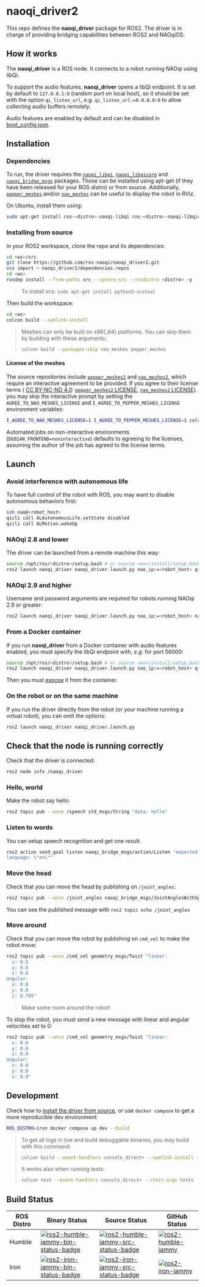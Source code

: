 # naoqi_driver2

This repo defines the __naoqi_driver__ package for ROS2. The driver is in charge of providing bridging capabilities between ROS2 and NAOqiOS.


## How it works

The __naoqi_driver__ is a ROS node.
It connects to a robot running NAOqi using libQi.

To support the audio features, __naoqi_driver__ opens a libQi endpoint.
It is set by default to `127.0.0.1:0` (random port on local host),
so it should be set with the option `qi_listen_url`,
*e.g.* `qi_listen_url:=0.0.0.0:0` to allow collecting audio buffers remotely.

Audio features are enabled by default and can be disabled in
[boot_config.json](src/naoqi_driver2/share/boot_config.json).


## Installation

### Dependencies

To run, the driver requires the [`naoqi_libqi`](https://github.com/ros-naoqi/libqi),
[`naoqi_libqicore`](https://github.com/ros-naoqi/libqicore)
and [`naoqi_bridge_msgs`](https://github.com/ros-naoqi/naoqi_bridge_msgs2) packages.
Those can be installed using apt-get (if they have been released for your ROS distro) or from source.
Additionally, [`pepper_meshes`](https://github.com/ros-naoqi/pepper_meshes2)
and/or [`nao_meshes`](https://github.com/ros-naoqi/nao_meshes2) can be useful to display the robot in RViz.

On Ubuntu, install them using:

```sh
sudo apt-get install ros-<distro>-naoqi-libqi ros-<distro>-naoqi-libqicore ros-<distro>-naoqi-bridge-msgs ros-<distro>-pepper-meshes ros-<distro>-nao-meshes
```

### Installing from source

In your ROS2 workspace, clone the repo and its dependencies:

```sh
cd <ws>/src
git clone https://github.com/ros-naoqi/naoqi_driver2.git
vcs import < naoqi_driver2/dependencies.repos
cd <ws>
rosdep install --from-paths src --ignore-src --rosdistro <distro> -y
```

> To install vcs: `sudo apt-get install python3-vcstool`

Then build the workspace:

```sh
cd <ws>
colcon build --symlink-install
```

> Meshes can only be built on x86(_64) platforms.
> You can skip them by building with these arguments:
>
> ```sh
> colcon build --packages-skip nao_meshes pepper_meshes
> ```

#### License of the meshes

The source repositories include
[`pepper_meshes2`](https://github.com/ros-naoqi/pepper_meshes2)
and [`nao_meshes2`](https://github.com/ros-naoqi/nao_meshes2),
which require an interactive agreement to be provided.
If you agree to their license terms (
[CC BY-NC-ND 4.0](https://creativecommons.org/licenses/by-nc-nd/4.0/legalcode.en):
[`pepper_meshes2` LICENSE](https://github.com/ros-naoqi/pepper_meshes/blob/master/LICENSE),
[`nao_meshes2` LICENSE](https://github.com/ros-naoqi/nao_meshes/blob/master/LICENSE)).
you may skip the interactive prompt by setting
the `AGREE_TO_NAO_MESHES_LICENSE` and `I_AGREE_TO_PEPPER_MESHES_LICENSE` environment variables:

```sh
I_AGREE_TO_NAO_MESHES_LICENSE=1 I_AGREE_TO_PEPPER_MESHES_LICENSE=1 colcon build --symlink-install
```

Automated jobs on non-interactive environments
(`DEBIAN_FRONTEND=noninteractive`)
defaults to agreeing to the licenses,
assuming the author of the job has agreed to the license terms.


## Launch

### Avoid interference with autonomous life

To have full control of the robot with ROS,
you may want to disable autonomous behaviors first:

```sh
ssh nao@<robot_host>
qicli call ALAutonomousLife.setState disabled
qicli call ALMotion.wakeUp
```


### NAOqi 2.8 and lower

The driver can be launched from a remote machine this way:

```sh
source /opt/ros/<distro>/setup.bash # or source <ws>/install/setup.bash if built from source
ros2 launch naoqi_driver naoqi_driver.launch.py nao_ip:=<robot_host> qi_listen_url:=0.0.0.0:0
```


### NAOqi 2.9 and higher

Username and password arguments are required
for robots running NAOqi 2.9 or greater:

```sh
ros2 launch naoqi_driver naoqi_driver.launch.py nao_ip:=<robot_host> nao_username:=nao nao_password:=<robot_password> qi_listen_url:=0.0.0.0:0
```


### From a Docker container

If you run __naoqi_driver__ from a Docker container with audio features enabled,
you must specify the libQi endpoint with, *e.g.* for port 56000:

```sh
source /opt/ros/<distro>/setup.bash # or source <ws>/install/setup.bash if built from source
ros2 launch naoqi_driver naoqi_driver.launch.py nao_ip:=<robot_host> qi_listen_url:=0.0.0.0:56000
```

Then you must [expose](https://docs.docker.com/engine/reference/commandline/run/#publish) it from the container.


### On the robot or on the same machine

If you run the driver directly from the robot (or your machine running a virtual robot),
you can omit the options:

```sh
ros2 launch naoqi_driver naoqi_driver.launch.py
```

## Check that the node is running correctly

Check that the driver is connected:

```sh
ros2 node info /naoqi_driver
```

### Hello, world

Make the robot say hello:

```sh
ros2 topic pub --once /speech std_msgs/String "data: hello"
```

### Listen to words

You can setup speech recognition and get one result.

```sh
ros2 action send_goal listen naoqi_bridge_msgs/action/Listen "expected: [\"hello\"]
language: \"en\""
```

### Move the head

Check that you can move the head by publishing on `/joint_angles`:

```sh
ros2 topic pub --once /joint_angles naoqi_bridge_msgs/JointAnglesWithSpeed "{header: {stamp: now, frame_id: ''}, joint_names: ['HeadYaw', 'HeadPitch'], joint_angles: [0.5,0.1], speed: 0.1, relative: 0}"
```

You can see the published message with `ros2 topic echo /joint_angles`

### Move around

Check that you can move the robot by publishing on `cmd_vel` to make the robot move:

```sh
ros2 topic pub --once /cmd_vel geometry_msgs/Twist "linear:
  x: 0.5
  y: 0.0
  z: 0.0
angular:
  x: 0.0
  y: 0.0
  z: 0.785"
```

> Make some room around the robot!

To stop the robot, you must send a new message with linear and angular velocities set to 0:

```sh
ros2 topic pub --once /cmd_vel geometry_msgs/Twist "linear:
  x: 0.0
  y: 0.0
  z: 0.0
angular:
  x: 0.0
  y: 0.0
  z: 0.0"
```


## Development

Check how to [install the driver from source](#installing-from-source),
or use `docker compose` to get a more reproducible dev environment:

```sh
ROS_DISTRO=iron docker compose up dev --build
```

> To get all logs in live and build debuggable binaries,
> you may build with this command:
>
> ```sh
> colcon build --event-handlers console_direct+ --symlink-install --cmake-args -DCMAKE_BUILD_TYPE=Debug
> ```
>
> It works also when running tests:
>
> ```sh
> colcon test --event-handlers console_direct+ --ctest-args tests
> ```


## Build Status

ROS Distro | Binary Status | Source Status | GitHub Status |
|-------------------|-------------------|-------------------|--------------------|
Humble | [![ros2-humble-jammy-bin-status-badge](https://build.ros2.org/job/Hbin_uJ64__naoqi_driver__ubuntu_jammy_amd64__binary/badge/icon)](https://build.ros2.org/job/Hbin_uJ64__naoqi_driver__ubuntu_jammy_amd64__binary) | [![ros2-humble-jammy-src-status-badge](https://build.ros2.org/job/Hsrc_uJ__naoqi_driver__ubuntu_jammy__source/badge/icon)](https://build.ros2.org/job/Hsrc_uJ__naoqi_driver__ubuntu_jammy__source) | [![ros2-humble-jammy](https://github.com/ros-naoqi/naoqi_driver2/actions/workflows/humble_jammy.yml/badge.svg?branch=main)](https://github.com/ros-naoqi/naoqi_driver2/actions/workflows/humble_jammy.yml)
Iron | [![ros2-iron-jammy-bin-status-badge](https://build.ros2.org/job/Ibin_uJ64__naoqi_driver__ubuntu_jammy_amd64__binary/badge/icon)](https://build.ros2.org/job/Ibin_uJ64__naoqi_driver__ubuntu_jammy_amd64__binary) | [![ros2-iron-jammy-src-status-badge](https://build.ros2.org/job/Isrc_uJ__naoqi_driver__ubuntu_jammy__source/badge/icon)](https://build.ros2.org/job/Isrc_uJ__naoqi_driver__ubuntu_jammy__source) | [![ros2-iron-jammy](https://github.com/ros-naoqi/naoqi_driver2/actions/workflows/iron_jammy.yml/badge.svg?branch=main)](https://github.com/ros-naoqi/naoqi_driver2/actions/workflows/iron_jammy.yml)

